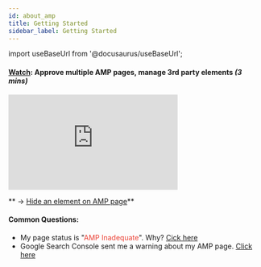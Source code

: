 ```yaml
---
id: about_amp
title: Getting Started
sidebar_label: Getting Started  
---
```

import useBaseUrl from '@docusaurus/useBaseUrl'; 

 #### <u>Watch</u>: Approve multiple AMP pages, manage 3rd party elements <i>(3 mins)</i>
<div class="container1">
<iframe class="video1" width="336" height="189" src="https://www.youtube.com/embed/r-iAGSFWz1o?autoplay=1&mute=1&cc_load_policy=1" title="YouTube video player" frameborder="0" allow="accelerometer; clipboard-write; encrypted-media; gyroscope; picture-in-picture; autoplay"  allowfullscreen></iframe>
</div>


<p>

</p>

** → [Hide an element on AMP page](/docs/resolve_inadequate#ways-to-resolve-amp-inadequate#:~:text=Hide%20elements%20only%20from%20the%20AMP%20version)**

 #### Common Questions:
 * My page status is "<font color="#eb4034">AMP Inadequate</font>". Why? [Cick here](/docs/App#amp-inadequate)
 * Google Search Console sent me a warning about my AMP page. [Click here](/docs/search_console)




